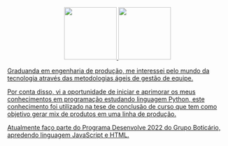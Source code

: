 <div align="center">
  <a href="https://github.com/camiyung">
  <img height="120em" src="https://github-readme-stats.vercel.app/api?username=camiyung&show_icons=true&bg_color=FDEFE0&title_color=E5B31F&text_color=C46C67&icon_color=F0B45B&include_all_commits=true&count_private=true"/>
  <img height="120em" src="https://github-readme-stats.vercel.app/api/top-langs/?username=camiyung&layout=compact&langs_count=7&show_icons=true&bg_color=FDEFE0&title_color=E5B31F&text_color=C46C67&icon_color=F0B45B&include_all_commits=true&count_private=true"/>
</div> 
  
Graduanda em engenharia de produção, me interessei pelo mundo da tecnologia através das metodologias ágeis de gestão de equipe. 

Por conta disso, vi a oportunidade de iniciar e aprimorar os meus conhecimentos em programação estudando linguagem Python, este conhecimento foi utilizado na tese de conclusão de curso que tem como objetivo gerar mix de produtos em uma linha de produção.

Atualmente faço parte do Programa Desenvolve 2022 do Grupo Boticário, apredendo linguagem JavaScript e HTML. 



<!---
camiyung/camiyung is a ✨ special ✨ repository because its `README.md` (this file) appears on your GitHub profile.
You can click the Preview link to take a look at your changes.
--->
